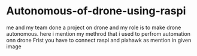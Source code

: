 # Autonomous-of-drone-using-raspi
me and my team done a project on drone and my role is to make drone autonomous. here i mention my methrod that i used to perfrom automation onn drone 
Frist you have to connect raspi and pixhawk as mention in given image 
